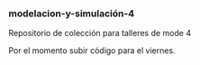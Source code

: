 ### modelacion-y-simulación-4
Repositorio de colección para talleres de mode 4

Por el momento subir código para el viernes.
